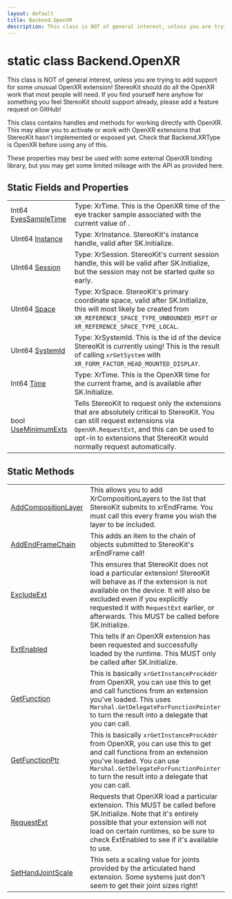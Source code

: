 ```yaml
---
layout: default
title: Backend.OpenXR
description: This class is NOT of general interest, unless you are trying to add support for some unusual OpenXR extension! StereoKit should do all the OpenXR work that most people will need. If you find yourself here anyhow for something you feel StereoKit should support already, please add a feature request on GitHub!  This class contains handles and methods for working directly with OpenXR. This may allow you to activate or work with OpenXR extensions that StereoKit hasn't implemented or exposed yet. Check that Backend.XRType is OpenXR before using any of this.  These properties may best be used with some external OpenXR binding library, but you may get some limited mileage with the API as provided here.
---
```

# static class Backend.OpenXR

This class is NOT of general interest, unless you are
trying to add support for some unusual OpenXR extension! StereoKit
should do all the OpenXR work that most people will need. If you
find yourself here anyhow for something you feel StereoKit should
support already, please add a feature request on GitHub!

This class contains handles and methods for working directly with
OpenXR. This may allow you to activate or work with OpenXR
extensions that StereoKit hasn't implemented or exposed yet. Check
that Backend.XRType is OpenXR before using any of this.

These properties may best be used with some external OpenXR
binding library, but you may get some limited mileage with the API
as provided here.

## Static Fields and Properties

|  |  |
|--|--|
|Int64 [EyesSampleTime]({{site.url}}/Pages/StereoKit/Backend.OpenXR/EyesSampleTime.html)|Type: XrTime. This is the OpenXR time of the eye tracker sample associated with the current value of .|
|UInt64 [Instance]({{site.url}}/Pages/StereoKit/Backend.OpenXR/Instance.html)|Type: XrInstance. StereoKit's instance handle, valid after SK.Initialize.|
|UInt64 [Session]({{site.url}}/Pages/StereoKit/Backend.OpenXR/Session.html)|Type: XrSession. StereoKit's current session handle, this will be valid after SK.Initialize, but the session may not be started quite so early.|
|UInt64 [Space]({{site.url}}/Pages/StereoKit/Backend.OpenXR/Space.html)|Type: XrSpace. StereoKit's primary coordinate space, valid after SK.Initialize, this will most likely be created from `XR_REFERENCE_SPACE_TYPE_UNBOUNDED_MSFT` or `XR_REFERENCE_SPACE_TYPE_LOCAL`.|
|UInt64 [SystemId]({{site.url}}/Pages/StereoKit/Backend.OpenXR/SystemId.html)|Type: XrSystemId. This is the id of the device StereoKit is currently using! This is the result of calling `xrGetSystem` with `XR_FORM_FACTOR_HEAD_MOUNTED_DISPLAY`.|
|Int64 [Time]({{site.url}}/Pages/StereoKit/Backend.OpenXR/Time.html)|Type: XrTime. This is the OpenXR time for the current frame, and is available after SK.Initialize.|
|bool [UseMinimumExts]({{site.url}}/Pages/StereoKit/Backend.OpenXR/UseMinimumExts.html)|Tells StereoKit to request only the extensions that are absolutely critical to StereoKit. You can still request extensions via `OpenXR.RequestExt`, and this can be used to opt-in to extensions that StereoKit would normally request automatically.|

## Static Methods

|  |  |
|--|--|
|[AddCompositionLayer]({{site.url}}/Pages/StereoKit/Backend.OpenXR/AddCompositionLayer.html)|This allows you to add XrCompositionLayers to the list that StereoKit submits to xrEndFrame. You must call this every frame you wish the layer to be included.|
|[AddEndFrameChain]({{site.url}}/Pages/StereoKit/Backend.OpenXR/AddEndFrameChain.html)|This adds an item to the chain of objects submitted to StereoKit's xrEndFrame call!|
|[ExcludeExt]({{site.url}}/Pages/StereoKit/Backend.OpenXR/ExcludeExt.html)|This ensures that StereoKit does not load a particular extension! StereoKit will behave as if the extension is not available on the device. It will also be excluded even if you explicitly requested it with `RequestExt` earlier, or afterwards. This MUST be called before SK.Initialize.|
|[ExtEnabled]({{site.url}}/Pages/StereoKit/Backend.OpenXR/ExtEnabled.html)|This tells if an OpenXR extension has been requested and successfully loaded by the runtime. This MUST only be called after SK.Initialize.|
|[GetFunction]({{site.url}}/Pages/StereoKit/Backend.OpenXR/GetFunction.html)|This is basically `xrGetInstanceProcAddr` from OpenXR, you can use this to get and call functions from an extension you've loaded. This uses `Marshal.GetDelegateForFunctionPointer` to turn the result into a delegate that you can call.|
|[GetFunctionPtr]({{site.url}}/Pages/StereoKit/Backend.OpenXR/GetFunctionPtr.html)|This is basically `xrGetInstanceProcAddr` from OpenXR, you can use this to get and call functions from an extension you've loaded. You can use `Marshal.GetDelegateForFunctionPointer` to turn the result into a delegate that you can call.|
|[RequestExt]({{site.url}}/Pages/StereoKit/Backend.OpenXR/RequestExt.html)|Requests that OpenXR load a particular extension. This MUST be called before SK.Initialize. Note that it's entirely possible that your extension will not load on certain runtimes, so be sure to check ExtEnabled to see if it's available to use.|
|[SetHandJointScale]({{site.url}}/Pages/StereoKit/Backend.OpenXR/SetHandJointScale.html)|This sets a scaling value for joints provided by the articulated hand extension. Some systems just don't seem to get their joint sizes right!|
